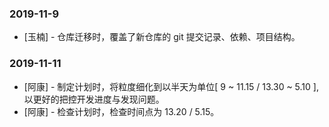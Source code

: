 ### 2019-11-9

- [玉楠] - 仓库迁移时，覆盖了新仓库的 git 提交记录、依赖、项目结构。

### 2019-11-11

- [阿康] - 制定计划时，将粒度细化到以半天为单位[ 9 ~ 11.15 / 13.30 ~ 5.10 ], 以更好的把控开发进度与发现问题。
- [阿康] - 检查计划时，检查时间点为 13.20 / 5.15。
